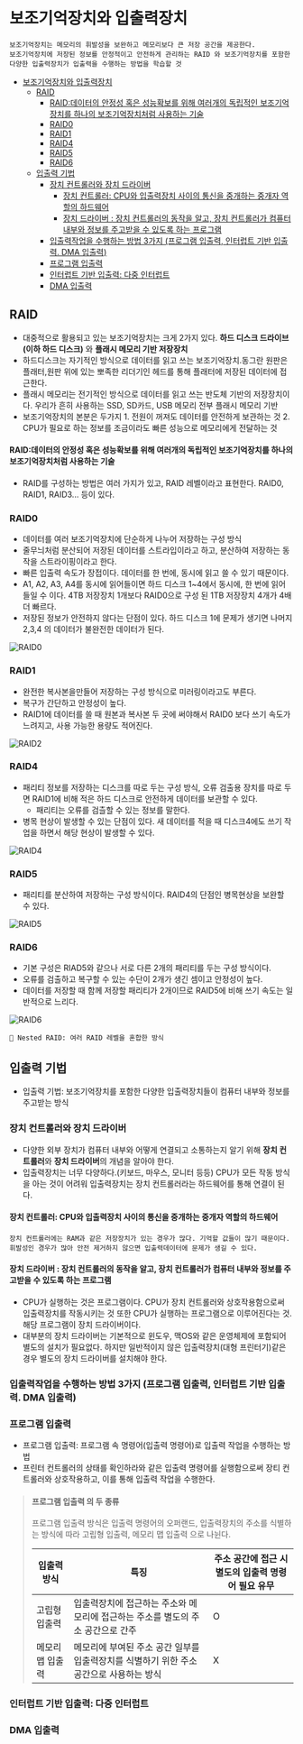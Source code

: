 # 보조기억장치와 입출력장치
    보조기억장치는 메모리의 휘발성을 보완하고 메모리보다 큰 저장 공간을 제공한다.
    보조기억장치에 저장된 정보를 안정적이고 안전하게 관리하는 RAID 와 보조기억장치를 포함한 다양한 입출력장치가 입출력을 수행하는 방법을 학습할 것 

<!-- TOC -->
* [보조기억장치와 입출력장치](#보조기억장치와-입출력장치)
  * [RAID](#raid)
      * [RAID:데이터의 안정성 혹은 성능확보를 위해 여러개의 독립적인 보조기억장치를 하나의 보조기억장치처럼 사용하는 기술](#raid데이터의-안정성-혹은-성능확보를-위해-여러개의-독립적인-보조기억장치를-하나의-보조기억장치처럼-사용하는-기술)
    * [RAID0](#raid0)
    * [RAID1](#raid1)
    * [RAID4](#raid4)
    * [RAID5](#raid5)
    * [RAID6](#raid6)
  * [입출력 기법](#입출력-기법)
    * [장치 컨트롤러와 장치 드라이버](#장치-컨트롤러와-장치-드라이버)
      * [장치 컨트롤러: CPU와 입출력장치 사이의 통신을 중개하는 중개자 역할의 하드웨어](#장치-컨트롤러-cpu와-입출력장치-사이의-통신을-중개하는-중개자-역할의-하드웨어)
      * [장치 드라이버 : 장치 컨트롤러의 동작을 알고, 장치 컨트롤러가 컴퓨터 내부와 정보를 주고받을 수 있도록 하는 프로그램](#장치-드라이버--장치-컨트롤러의-동작을-알고-장치-컨트롤러가-컴퓨터-내부와-정보를-주고받을-수-있도록-하는-프로그램)
    * [입출력작업을 수행하는 방법 3가지 (프로그램 입출력, 인터럽트 기반 입출력. DMA 입출력)](#입출력작업을-수행하는-방법-3가지-프로그램-입출력-인터럽트-기반-입출력-dma-입출력)
    * [프로그램 입출력](#프로그램-입출력)
    * [인터럽트 기반 입출력: 다중 인터럽트](#인터럽트-기반-입출력-다중-인터럽트)
    * [DMA 입출력](#dma-입출력)
<!-- TOC -->

## RAID
- 대중적으로 활용되고 있는 보조기억장치는 크게 2가지 있다. **하드 디스크 드라이브(이하 하드 디스크)** 와 **플래시 메모리 기반 저장장치**
- 하드디스크는 자기적인 방식으로 데이터를 읽고 쓰는 보조기억장치.동그란 원판은 플래터,원판 위에 있는 뽀족한 리더기인 헤드를 통해 플래터에 저장된 데이터에 접근한다.
- 플래시 메모리는 전기적인 방식으로 데이터를 읽고 쓰는 반도체 기반의 저장장치이다. 우리가 흔히 사용하는 SSD, SD카드, USB 메모리 전부 플래시 메모리 기반
- 보조기억장치의 본분은 두가지 1. 전원이 꺼져도 데이터를 안전하게 보관하는 것 2. CPU가 필요로 하는 정보를 조금이라도 빠른 성능으로 메모리에게 전달하는 것 
#### RAID:데이터의 안정성 혹은 성능확보를 위해 여러개의 독립적인 보조기억장치를 하나의 보조기억장치처럼 사용하는 기술
- RAID를 구성하는 방법은 여러 가지가 있고, RAID 레벨이라고 표현한다. RAID0, RAID1, RAID3... 등이 있다.

### RAID0
- 데이터를 여러 보조기억장치에 단순하게 나누어 저장하는 구성 방식
- 줄무늬처럼 분산되어 저장된 데이터를 스트라입이라고 하고, 분산하여 저장하는 동작을 스트라이핑이라고 한다.
- 빠른 입출력 속도가 장접이다. 데이터를 한 번에, 동시에 읽고 쓸 수 있기 때문이다.
- A1, A2, A3, A4를 동시에 읽어들이면 하드 디스크 1~4에서 동시에, 한 번에 읽어 들일 수 이다. 4TB 저장장치 1개보다 RAID0으로 구성 된 1TB 저장장치 4개가 4배 더 빠르다.
- 저장된 정보가 안전하지 않다는 단점이 있다. 하드 디스크 1에 문제가 생기면 나머지 2,3,4 의 데이터가 불완전한 데이터가 된다.

![RAID0](https://csnote.net/assets/img/arch/raid0.png)

### RAID1
- 완전한 복사본을만들어 저장하는 구성 방식으로 미러링이라고도 부른다.
- 복구가 간단하고 안정성이 높다.
- RAID1에 데이터를 쓸 때 원본과 복사본 두 곳에 써야해서 RAID0 보다 쓰기 속도가 느려지고, 사용 가능한 용량도 적어진다.

![RAID2](https://csnote.net/assets/img/arch/raid1.png)

### RAID4
- 패리티 정보를 저장하는 디스크를 따로 두는 구성 방식, 오류 검출용 장치를 따로 두면 RAID1에 비해 적은 하드 디스크로 안전하게 데이터를 보관할 수 있다.  
  - 패리티는 오류를 검츨할 수 있는 정보를 말한다. 
- 병목 현상이 발생할 수 있는 단점이 있다. 새 데이터를 적을 때 디스크4에도 쓰기 작업을 하면서 해당 현상이 발생할 수 있다. 

![RAID4](https://csnote.net/assets/img/arch/raid4.png)

### RAID5
- 패리티를 분산하여 저장하는 구성 방식이다. RAID4의 단점인 병목현상을 보완할 수 있다. 

![RAID5](https://csnote.net/assets/img/arch/raid5.png)

### RAID6
- 기본 구성은 RIAD5와 같으나 서로 다른 2개의 패리티를 두는 구성 방식이다. 
- 오류를 검출하고 복구할 수 있는 수단이  2개가 생긴 셈이고 안정성이 높다. 
- 데이터를 저장할 때 함께 저장할 패리티가 2개이므로 RAID5에 비해 쓰기 속도는 일반적으로 느리다.

![RAID6](https://csnote.net/assets/img/arch/raid6.png)

`🐣 Nested RAID: 여러 RAID 레벨을 혼합한 방식`

## 입출력 기법
- 입출력 기법: 보조기억장치를 포함한 다양한 입출력장치들이 컴퓨터 내부와 정보를 주고받는 방식

### 장치 컨트롤러와 장치 드라이버
- 다양한 외부 장치가 컴퓨터 내부와 어떻게 연결되고 소통하는지 알기 위해 **장치 컨트롤러**와 **장치 드라이버**의 개념을 알아야 한다. 
- 입출력장치는 너무 다양하다.(키보드, 마우스, 모니터 등등) CPU가 모든 작동 방식을 아는 것이 어려워 입출력장치는 장치 컨트롤러라는 하드웨어를 통해 연결이 된다.
#### 장치 컨트롤러: CPU와 입출력장치 사이의 통신을 중개하는 중개자 역할의 하드웨어
`장치 컨트롤러에는 RAM과 같은 저장장치가 있는 경우가 많다. 기억할 값들이 많기 때문이다. 휘발성인 경우가 많아 안전 제거하지 않으면 입출력데이터에 문제가 생길 수 있다.`
#### 장치 드라이버 : 장치 컨트롤러의 동작을 알고, 장치 컨트롤러가 컴퓨터 내부와 정보를 주고받을 수 있도록 하는 프로그램
- CPU가 실행하는 것은 프로그램이다. CPU가 장치 컨트롤러와 상호작용함으로써 입출력장치를 작동시키는 것 또한 CPU가 실행하는 프로그램으로 이루어진다는 것. 해당 프로그램이 장치 드라이버이다.
- 대부분의 장치 드라이버는 기본적으로 윈도우, 맥OS와 같은 운영체제에 포함되어 별도의 설치가 필요없다. 하지만 일반적이지 않은 입출력장치(대형 프린터기)같은 경우
별도의 장치 드라이버를 설치해야 한다. 

### 입출력작업을 수행하는 방법 3가지 (프로그램 입출력, 인터럽트 기반 입출력. DMA 입출력)
### 프로그램 입출력
- 프로그램 입출력: 프로그램 속 명령어(입출력 명령어)로 입출력 작업을 수행하는 방법
- 프린터 컨트롤러의 상태를 확인하라와 같은 입출력 명령어를 실행함으로써 장티 컨트롤러와 상호작용하고, 이를 통해 입출력 작업을 수행한다.


>  #### 프로그램 입출력 의 두 종류
>  프로그램 입출력 방식은 입출력 명령어의 오퍼랜드, 입출력장치의 주소를 식별하는 방식에 따라 고립형 입출력, 메모리 맵 입출력 으로 나뉜다.
> 
> | 입출력 방식   | 특징                                                 | 주소 공간에 접근 시 별도의 입출력 명령어 필요 유무 |
> |----------|----------------------------------------------------|-------------------------------|
> |  고립형 입출력  | 입출력장치에 접근하는 주소와 메모리에 접근하는 주소를 별도의 주소 공간으로 간주       | O                             |
> |  메모리 맵 입출력 | 메모리에 부여된 주소 공간 일부를 입출력장치를 식별하기 위한 주소 공간으로 사용하는 방식  | X                             | 

### 인터럽트 기반 입출력: 다중 인터럽트

### DMA 입출력